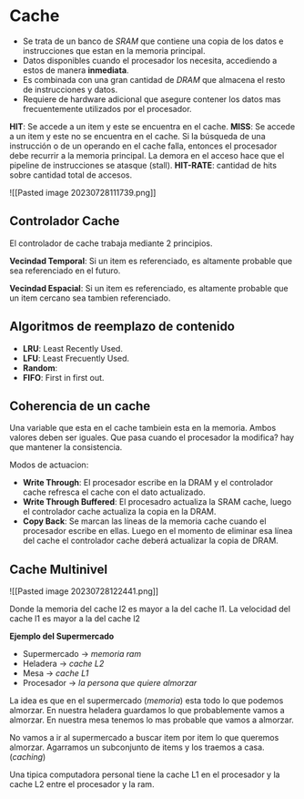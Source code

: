 # Cache
- Se trata de un banco de _SRAM_ que contiene una copia de los datos e instrucciones que estan en la memoria principal.
- Datos disponibles cuando el procesador los necesita, accediendo a estos de manera **inmediata**.
- Es combinada con una gran cantidad de _DRAM_ que almacena el resto de instrucciones y datos.
- Requiere de hardware adicional que asegure contener los datos mas frecuentemente utilizados por el procesador.

**HIT**: Se accede a un item y este se encuentra en el cache.
**MISS**: Se accede a un item y este no se encuentra en el cache. Si la búsqueda de una instrucción o de un operando en el cache falla, entonces el procesador debe recurrir a la memoria principal. La demora en el acceso hace que el pipeline de instrucciones se atasque (stall).
**HIT-RATE**: cantidad de hits sobre cantidad total de accesos.

![[Pasted image 20230728111739.png]]
 


## Controlador Cache

El controlador de cache trabaja mediante 2 principios.

**Vecindad Temporal**: Si un item es referenciado, es altamente probable que sea referenciado en el futuro.

**Vecindad Espacial**: Si un item es referenciado, es altamente probable que un item cercano sea tambien referenciado.

## Algoritmos de reemplazo de contenido
- **LRU**: Least Recently Used.  
- **LFU**: Least Frecuently Used.  
- **Random**:   
- **FIFO**: First in first out.  

## Coherencia de un cache
Una variable que esta en el cache tambiein esta en la memoria. Ambos valores deben ser iguales. Que pasa cuando el procesador la modifica? hay que mantener la consistencia.

Modos de actuacion:
- **Write Through**: El procesador escribe en la DRAM y el controlador cache refresca el cache con el dato actualizado.
- **Write Through Buffered**: El procesadro actualiza la SRAM cache, luego el controlador cache actualiza la copia en la DRAM.
- **Copy Back**: Se marcan las líneas de la memoria cache cuando el procesador escribe en ellas. Luego en el momento de eliminar esa línea del cache el controlador cache deberá actualizar la copia de DRAM.

## Cache Multinivel
![[Pasted image 20230728122441.png]]

Donde la memoria del cache l2 es mayor a la del cache l1.
La velocidad del cache l1 es mayor a la del cache l2

**Ejemplo del Supermercado**
- Supermercado -> _memoria ram_
- Heladera -> _cache L2_
- Mesa -> _cache L1_
- Procesador -> _la persona que quiere almorzar_

La idea es que en el supermercado (_memoria_) esta todo lo que podemos almorzar. En nuestra heladera guardamos lo que probablemente vamos a almorzar. En nuestra mesa tenemos lo mas probable que vamos a almorzar.

No vamos a ir al supermercado a buscar item por item lo que queremos almorzar. Agarramos un subconjunto de items y los traemos a casa. (_caching_)

Una tipica computadora personal tiene la cache L1 en el procesador y la cache L2 entre el procesador y la ram.




